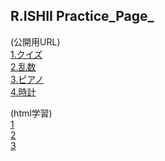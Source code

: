 ## R.ISHII Practice_Page_

(公開用URL)<br>
[1.クイズ](https://center0224.github.io/practice/Quiz/index.html)<br>
[2.乱数](https://center0224.github.io/practice/Random/Random.html)<br>
[3.ピアノ](https://center0224.github.io/practice/Piano/index.html)<br>
[4.時計](https://center0224.github.io/practice/Timer/Timer.html)

(html学習)<br>
[1](https://center0224.github.io/practice/html_css/index.html)<br>
[2](https://center0224.github.io/practice/layout/index.html)<br>
[3](https://center0224.github.io/practice/TEST/index.html)<br>
